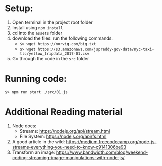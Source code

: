 # Setup:

1. Open terminal in the project root folder
2. Install using `npm install`
3. cd into the `assets` folder
4. download the files: run the following commands.
    * `$> wget https://norvig.com/big.txt`
    * `$> wget https://s3.amazonaws.com/jspreddy-gov-data/nyc-taxi-tlc/yellow_tripdata_2017-01.csv`
5. Go through the code in the `src` folder

# Running code:

```
$> npm run start ./src/01.js
```


# Additional Reading material

1. Node docs:
    * Streams: https://nodejs.org/api/stream.html
    * File System: https://nodejs.org/api/fs.html
2. A good article in the wild: https://medium.freecodecamp.org/node-js-streams-everything-you-need-to-know-c9141306be93
3. Transform an image: https://www.bandwidth.com/blog/weekend-coding-streaming-image-manipulations-with-node-js/

